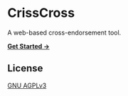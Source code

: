 # CrissCross

A web-based cross-endorsement tool.

**[Get Started →](https://esfalsa.github.io/crisscross/)**

## License

[GNU AGPLv3](./LICENSE)

